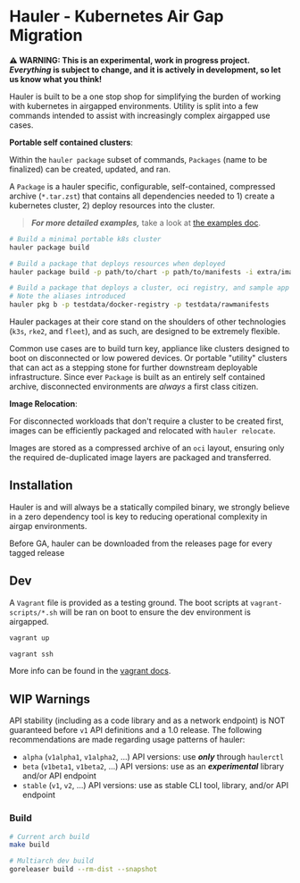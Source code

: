 # Hauler - Kubernetes Air Gap Migration

__⚠️ WARNING: This is an experimental, work in progress project.  _Everything_ is subject to change, and it is actively in development, so let us know what you think!__

Hauler is built to be a one stop shop for simplifying the burden of working with kubernetes in airgapped environments.  Utility is split into a few commands intended to assist with increasingly complex airgapped use cases.

__Portable self contained clusters__:

Within the `hauler package` subset of commands, `Packages` (name to be finalized) can be created, updated, and ran.

A `Package` is a hauler specific, configurable, self-contained, compressed archive (`*.tar.zst`) that contains all dependencies needed to 1) create a kubernetes cluster, 2) deploy resources into the cluster.

> **_For more detailed examples,_** take a look at [the examples doc](./EXAMPLES.md).

```bash
# Build a minimal portable k8s cluster
hauler package build

# Build a package that deploys resources when deployed
hauler package build -p path/to/chart -p path/to/manifests -i extra/image:latest -i busybox:musl

# Build a package that deploys a cluster, oci registry, and sample app on boot
# Note the aliases introduced
hauler pkg b -p testdata/docker-registry -p testdata/rawmanifests
```

Hauler packages at their core stand on the shoulders of other technologies (`k3s`, `rke2`, and `fleet`), and as such, are designed to be extremely flexible.

Common use cases are to build turn key, appliance like clusters designed to boot on disconnected or low powered devices.  Or portable "utility" clusters that can act as a stepping stone for further downstream deployable infrastructure.  Since ever `Package` is built as an entirely self contained archive, disconnected environments are _always_ a first class citizen.

__Image Relocation__:

For disconnected workloads that don't require a cluster to be created first, images can be efficiently packaged and relocated with `hauler relocate`.

Images are stored as a compressed archive of an `oci` layout, ensuring only the required de-duplicated image layers are packaged and transferred.

## Installation

Hauler is and will always be a statically compiled binary, we strongly believe in a zero dependency tool is key to reducing operational complexity in airgap environments.

Before GA, hauler can be downloaded from the releases page for every tagged release

## Dev

A `Vagrant` file is provided as a testing ground.  The boot scripts at `vagrant-scripts/*.sh` will be ran on boot to ensure the dev environment is airgapped.

```bash
vagrant up

vagrant ssh
```

More info can be found in the [vagrant docs](VAGRANT.md).

## WIP Warnings

API stability (including as a code library and as a network endpoint) is NOT guaranteed before `v1` API definitions and a 1.0 release. The following recommendations are made regarding usage patterns of hauler:
- `alpha` (`v1alpha1`, `v1alpha2`, ...) API versions: use **_only_** through `haulerctl`
- `beta` (`v1beta1`, `v1beta2`, ...) API versions: use as an **_experimental_** library and/or API endpoint
- `stable` (`v1`, `v2`, ...) API versions: use as stable CLI tool, library, and/or API endpoint

### Build

```bash
# Current arch build
make build

# Multiarch dev build
goreleaser build --rm-dist --snapshot
```
